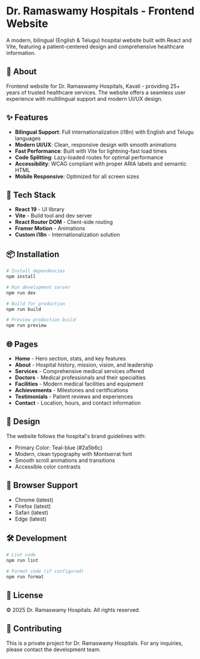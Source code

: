 # Dr. Ramaswamy Hospitals - Frontend Website

A modern, bilingual (English & Telugu) hospital website built with React and Vite, featuring a patient-centered design and comprehensive healthcare information.

## 🏥 About

Frontend website for Dr. Ramaswamy Hospitals, Kavali - providing 25+ years of trusted healthcare services. The website offers a seamless user experience with multilingual support and modern UI/UX design.

## ✨ Features

- **Bilingual Support**: Full internationalization (i18n) with English and Telugu languages
- **Modern UI/UX**: Clean, responsive design with smooth animations
- **Fast Performance**: Built with Vite for lightning-fast load times
- **Code Splitting**: Lazy-loaded routes for optimal performance
- **Accessibility**: WCAG compliant with proper ARIA labels and semantic HTML
- **Mobile Responsive**: Optimized for all screen sizes

## 🚀 Tech Stack

- **React 19** - UI library
- **Vite** - Build tool and dev server
- **React Router DOM** - Client-side routing
- **Framer Motion** - Animations
- **Custom i18n** - Internationalization solution

## 📦 Installation

```bash
# Install dependencies
npm install

# Run development server
npm run dev

# Build for production
npm run build

# Preview production build
npm run preview
```

## 🌐 Pages

- **Home** - Hero section, stats, and key features
- **About** - Hospital history, mission, vision, and leadership
- **Services** - Comprehensive medical services offered
- **Doctors** - Medical professionals and their specialties
- **Facilities** - Modern medical facilities and equipment
- **Achievements** - Milestones and certifications
- **Testimonials** - Patient reviews and experiences
- **Contact** - Location, hours, and contact information

## 🎨 Design

The website follows the hospital's brand guidelines with:
- Primary Color: Teal-blue (#2a5b6c)
- Modern, clean typography with Montserrat font
- Smooth scroll animations and transitions
- Accessible color contrasts

## 📱 Browser Support

- Chrome (latest)
- Firefox (latest)
- Safari (latest)
- Edge (latest)

## 🛠️ Development

```bash
# Lint code
npm run lint

# Format code (if configured)
npm run format
```

## 📄 License

© 2025 Dr. Ramaswamy Hospitals. All rights reserved.

## 🤝 Contributing

This is a private project for Dr. Ramaswamy Hospitals. For any inquiries, please contact the development team.